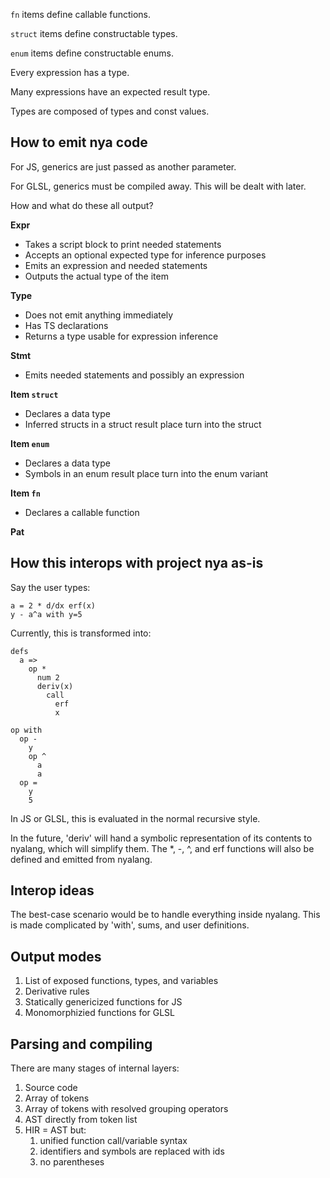 `fn` items define callable functions.

`struct` items define constructable types.

`enum` items define constructable enums.

Every expression has a type.

Many expressions have an expected result type.

Types are composed of types and const values.

## How to emit nya code

For JS, generics are just passed as another parameter.

For GLSL, generics must be compiled away. This will be dealt with later.

How and what do these all output?

**Expr**

- Takes a script block to print needed statements
- Accepts an optional expected type for inference purposes
- Emits an expression and needed statements
- Outputs the actual type of the item

**Type**

- Does not emit anything immediately
- Has TS declarations
- Returns a type usable for expression inference

**Stmt**

- Emits needed statements and possibly an expression

**Item `struct`**

- Declares a data type
- Inferred structs in a struct result place turn into the struct

**Item `enum`**

- Declares a data type
- Symbols in an enum result place turn into the enum variant

**Item `fn`**

- Declares a callable function

**Pat**

## How this interops with project nya as-is

Say the user types:

```nya
a = 2 * d/dx erf(x)
y - a^a with y=5
```

Currently, this is transformed into:

```
defs
  a =>
    op *
      num 2
      deriv(x)
        call
          erf
          x

op with
  op -
    y
    op ^
      a
      a
  op =
    y
    5
```

In JS or GLSL, this is evaluated in the normal recursive style.

In the future, 'deriv' will hand a symbolic representation of its contents to
nyalang, which will simplify them. The \*, -, ^, and erf functions will also be
defined and emitted from nyalang.

## Interop ideas

The best-case scenario would be to handle everything inside nyalang. This is
made complicated by 'with', sums, and user definitions.

## Output modes

1. List of exposed functions, types, and variables
2. Derivative rules
3. Statically genericized functions for JS
4. Monomorphizied functions for GLSL

## Parsing and compiling

There are many stages of internal layers:

1. Source code
2. Array of tokens
3. Array of tokens with resolved grouping operators
4. AST directly from token list
5. HIR = AST but:
   1. unified function call/variable syntax
   2. identifiers and symbols are replaced with ids
   3. no parentheses
